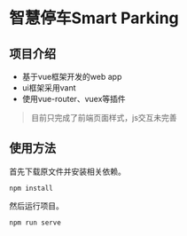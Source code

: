 # 智慧停车Smart Parking
## 项目介绍
- 基于vue框架开发的web app
- ui框架采用vant
- 使用vue-router、vuex等插件

> 目前只完成了前端页面样式，js交互未完善

## 使用方法
首先下载原文件并安装相关依赖。
```
npm install
```
然后运行项目。
```
npm run serve
```
